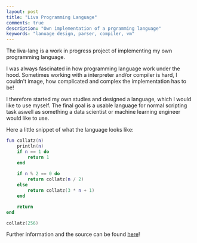```yaml
---
layout: post
title: "Liva Programming Language"
comments: true
description: "Own implementation of a prgramming language"
keywords: "lanuage design, parser, compiler, vm"
---
```


The liva-lang is a work in progress project of implementing
my own programming language. 

I was always fascinated in how programming language work under the hood.
Sometimes working with a interpreter and/or compiler is hard, I couldn't
image, how complicated and complex the implementation has to be!

I therefore started my own studies and designed a language, which I would
like to use myself. The final goal is a usable language for normal scripting
task aswell as something a data scientist or machine learning engineer would 
like to use.

Here a little snippet of what the language looks like:

```lua
fun collatz(n)
    println(n)
    if n == 1 do
        return 1
    end
    
    if n % 2 == 0 do
        return collatz(n / 2)
    else 
        return collatz(3 * n + 1)
    end

    return
end

collatz(256)
```

Further information and the source can be found [here](https://github.com/HallerPatrick/liva-lang.git)!
